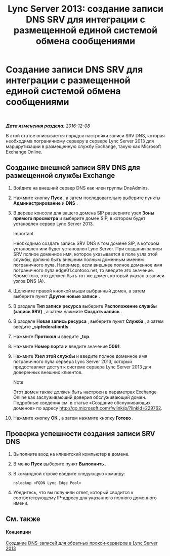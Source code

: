 ﻿---
title: 'Lync Server 2013: создание записи DNS SRV для интеграции с размещенной единой системой обмена сообщениями'
TOCTitle: Создание записи DNS SRV для интеграции с размещенной единой системой обмена сообщениями
ms:assetid: 8ea590ae-58ea-4ca5-9853-e0708b3ea760
ms:mtpsurl: https://technet.microsoft.com/ru-ru/library/Hh500728(v=OCS.15)
ms:contentKeyID: 49310482
ms.date: 12/10/2016
mtps_version: v=OCS.15
ms.translationtype: HT
---

# Создание записи DNS SRV для интеграции с размещенной единой системой обмена сообщениями

 

_**Дата изменения раздела:** 2016-12-08_

В этой статье описывается порядок настройки записи SRV DNS, которая необходима пограничному серверу в сервере Lync Server 2013 для маршрутизации в размещенную службу Exchange, такую как Microsoft Exchange Online.

## Создание внешней записи SRV DNS для размещенной службы Exchange

1.  Войдите на внешний сервер DNS как член группы DnsAdmins.

2.  Нажмите кнопку **Пуск** , а затем последовательно выберите пункты **Администрирование** и **DNS** .

3.  В дереве консоли для вашего домена SIP разверните узел **Зоны прямого просмотра** и выберите домен SIP, в котором будет установлен сервер Lync Server 2013.
    
    > [!important]  
    > Необходимо создать запись SRV DNS в том домене SIP, в котором установлен или будет установлен Lync Server. При создании записи SRV полное доменное имя, которое указывается в поле узла этой службы, должно быть внешним полным доменным именем пограничного пула. Например, если внешнее полное доменное имя пограничного пула edge01.contoso.net, то введите это значение. Кроме того, это должен быть тот же домен, который указан в записи узлов DNS (A).

4.  Щелкните правой кнопкой мыши выбранный домен, а затем выберите пункт **Другие новые записи** .

5.  В разделе **Тип записи ресурса** выберите **Расположение службы (запись SRV)** , а затем нажмите **Создать запись** .

6.  В разделе **Новая запись ресурса** , выберите пункт **Служба** , а затем введите **\_sipfederationtls** .

7.  Нажмите **Протокол** и введите **\_tcp**.

8.  Нажмите **Номер порта** и введите значение **5061**.

9.  Нажмите **Узел этой службы** и введите полное доменное имя пограничного пула сервера Lync Server 2013, который предоставляет доступ к системе сервера Lync Server 2013 для доверенных внешних клиентов.
    
    > [!note]  
    > Этот домен также должен быть настроен в параметрах Exchange Online как заслуживающий доверия обслуживающий домен. Подробные сведения см. в статье «Создание обслуживающих доменов» по адресу <a href="http://go.microsoft.com/fwlink/p/?linkid=229762">http://go.microsoft.com/fwlink/p/?linkId=229762</a>.

10. Нажмите кнопку **ОК** , а затем нажмите кнопку **Готово** .

## Проверка успешности создания записи SRV DNS

1.  Выполните вход на клиентский компьютер в домене.

2.  В меню **Пуск** выберите пункт **Выполнить** .

3.  В командной строке введите следующую команду:
    
        nslookup <FQDN Lync Edge Pool>

4.  Убедитесь, что вы получили ответ, который сводится к соответствующему IP-адресу для указанного полного доменного имени.

## См. также

#### Концепции

[Создание DNS-записей для обратных прокси-серверов в Lync Server 2013](lync-server-2013-create-dns-records-for-reverse-proxy-servers.md)

